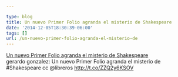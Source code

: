 ```yaml
---

type: blog
title: Un nuevo Primer Folio agranda el misterio de Shakespeare
date: '2014-12-05T18:30:39-06:00'
tags: []
url: /un-nuevo-primer-folio-agranda-el-misterio-de
---
```

<a href="http://cultura.elpais.com/cultura/2014/11/27/actualidad/1417101743_971906.html">Un nuevo Primer Folio agranda el misterio de Shakespeare</a><br/>gerardo gonzalez: Un nuevo Primer Folio agranda el misterio de #Shakespeare cc @libreros <a href="http://t.co/ZZQ2y6KSOV" target="_blank">http://t.co/ZZQ2y6KSOV</a>
